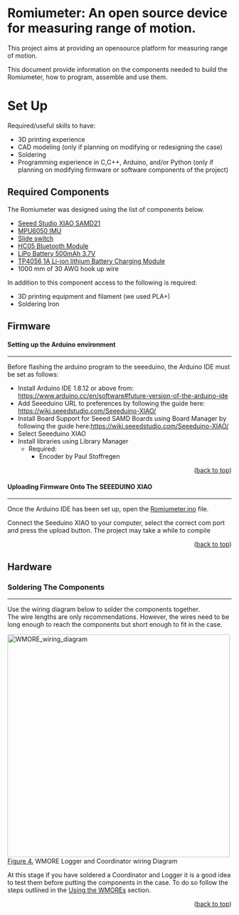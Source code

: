 <a name="readme-top"></a>

# **Romiumeter: An open source device for measuring range of motion.**
<p align="center">
<!-- <img src="Documentation/rotation.gif" alt="rotation.gif" width="400"/>
<img src="Documentation/assembly.gif" alt="assembly.gif" width="400"/> -->
</p>


This project aims at providing an opensource platform for measuring range of motion.

This document provide information on the components needed to build the Romiumeter, how to program, assemble and use them.
# **Set Up**
Required/useful skills to have:
* 3D printing experience
* CAD modeling (only if planning on modifying or redesigning the case)
* Soldering
* Programming experience in C,C++, Arduino, and/or Python (only if planning on modifying firmware or software components of the project)
## **Required Components**
The Romiumeter was designed using the list of components below. 

 * [Seeed Studio XIAO SAMD21](https://store.arduino.cc/products/arduino-nano-33-ble-sensehttps://robu.in/product/seeeduino-xiao-arduino-microcontroller-samd21-cortex-m0/?gad_source=1&gclid=Cj0KCQjw3tCyBhDBARIsAEY0XNkXfUqEijscYLV9dqZ0D39PEh5-1lQYsB4pxj0swb15M7rGiBKHlAQaAmqxEALw_wcB)
 * [MPU6050 IMU](https://robu.in/product/mpu-6050-gyro-sensor-2-accelerometer/?gad_source=1&gclid=Cj0KCQjw3tCyBhDBARIsAEY0XNmUI0uSGGGOZwqeZBXaYQej43m4iGKMcZQmrrCO0jKbx9LgxYAyDqoaAsTsEALw_wcB)
 * [Slide switch](https://www.ubuy.co.in/product/HBL8VWM-cylewet-10pcs-12mm-vertical-slide-switch-spdt-1p2t-with-3-pins-pcb-panel-for-arduino-pack-of-10-cyt1)
 * [HC05 Bluetooth Module](https://www.digikey.com.au/en/products/detail/te-connectivity-alcoswitch-switches/1825910-6/1632536](https://robu.in/product/hc-05-4pin-bluetooth-modulemasterslave-with-button/))
 * [LiPo Battery 500mAh 3.7V](https://robu.in/product/500mah-pcm-protected-micro-li-po-battery/)
 * [TP4056 1A Li-ion lithium Battery Charging Module](https://robu.in/product/tp4056-1a-li-ion-lithium-battery-charging-module-with-current-protection-type-c/)
 * 1000 mm of 30 AWG hook up wire
   
In addition to this component access to the following is required:
* 3D printing equipment and filament (we used PLA+)
* Soldering Iron
## **Firmware**
#### **Setting up the Arduino environment**
---
Before flashing the arduino program to the seeeduino, the Arduino IDE must be set as follows:
- Install Arduino IDE 1.8.12 or above from: https://www.arduino.cc/en/software#future-version-of-the-arduino-ide
- Add Seeeduino URL to preferences by following the guide here: https://wiki.seeedstudio.com/Seeeduino-XIAO/
- Install Board Support for Seeed SAMD Boards using Board Manager by following the guide here:https://wiki.seeedstudio.com/Seeeduino-XIAO/
- Select Seeeduino XIAO
- Install libraries using Library Manager
    - Required: 
      - Encoder by Paul Stoffregen
   


<p align="right">(<a href="#readme-top">back to top</a>)</p>

#### **Uploading Firmware Onto The SEEEDUINO XIAO**
---
Once the Arduino IDE has been set up, open the [Romiumeter.ino](/Firmware/Romiumeter.ino) file.

Connect the Seeduino XIAO to your computer, select the correct com port and press the upload button. The project may take a while to compile
<p align="right">(<a href="#readme-top">back to top</a>)</p>

## **Hardware**



### **Soldering The Components**
---
Use the wiring diagram below to solder the components together.  
The wire lengths are only recommendations. However, the wires need to be long enough to reach the components but short enough to fit in the case. 


<img src="Documentation/WMORE_wiring_diagram.png" alt="WMORE_wiring_diagram" width="500"/></br>
[Figure 4.](Documentation/WMORE_wiring_diagram.png) WMORE Logger and Coordinator wiring Diagram 

At this stage if you have soldered a Coordinator and Logger it is a good idea to test them before putting the components in the case. To do so follow the steps outlined in the [Using the WMOREs](#Using_the_WMOREs) section.

<p align="right">(<a href="#readme-top">back to top</a>)</p>
